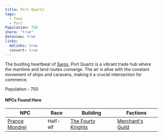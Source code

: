 ```yaml
---
title: Port Quartz
tags:
  - Town
  - Port
Population: 750
share: "true"
dataview: true
links:
  mdlinks: true
  convert: true
---
```


The bustling heartbeat of [Saros](../../History-&%20Lore/A-Brief-Saros-History.md), Port Quartz is a vibrant trade hub where the maritime and land routes converge. The air is alive with the constant movement of ships and caravans, making it a crucial intersection for commerce.

Population - 750

#### NPCs Found Here
| NPC                                                                                    | Race     | Building                                                                                            | Factions                                                   |
| -------------------------------------------------------------------------------------- | -------- | --------------------------------------------------------------------------------------------------- | ---------------------------------------------------------- |
| [Prance Mondrel](./Port%20Quartz/NPCs/Prance-Mondrel.md) | Half-elf | [The Fourty Knights](./Port%20Quartz/Locations/The-Fourty-Knights.md) | [Merchant's Guild](../../Factions-&%20Clans/Merchant's-Guild.md) |
